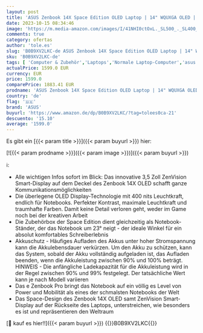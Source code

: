 ```yaml
---
layout: post
title: 'ASUS Zenbook 14X Space Edition OLED Laptop | 14" WQUXGA OLED | Intel Core i9-12900H | 32 GB RAM | 1 TB SSD | Intel Iris Xᵉ Graphics | Windows 11 | Zero-G Titanium | Touchscreen | 16:10'
date: 2023-10-15 08:34:46
image: 'https://m.media-amazon.com/images/I/41NHI0ctOxL._SL500_._SL400_.jpg'
comments: true
category: ofertas
author: 'tole.es'
slug: 'B0B9XV2LKC-de ASUS Zenbook 14X Space Edition OLED Laptop | 14" WQUXGA...'
sku: 'B0B9XV2LKC-de'
tags: [ 'Computer & Zubehör','Laptops','Normale Laptop-Computer','asus','🇩🇪', ]
actualPrice: 1599.0 EUR
currency: EUR
price: 1599.0
comparePrice: 1883.41 EUR
prodname: 'ASUS Zenbook 14X Space Edition OLED Laptop | 14" WQUXGA OLED | Intel Core i9-12900H | 32 GB RAM | 1 TB SSD | Intel Iris Xᵉ Graphics | Windows 11 | Zero-G Titanium | Touchscreen | 16:10'
country: 'de'
flag: '🇩🇪'
brand: 'ASUS'
buyurl: 'https://www.amazon.de/dp/B0B9XV2LKC/?tag=tolees0ca-21'
descuento: '15.10'
average: '1599.0'
---
```


Es gibt ein [{{< param title >}}]({{< param buyurl >}}) hier:

[![{{< param prodname >}}]({{< param image >}})]({{< param buyurl >}})

ℹ️:

- Alle wichtigen Infos sofort im Blick: Das innovative 3,5 Zoll ZenVision Smart-Display auf dem Deckel des Zenbook 14X OLED schafft ganze Kommunikationsmöglichkeiten
- Die überlegene OLED Display-Technologie mit 400 nits Leuchtkraft, endlich für Notebooks. Perfekter Kontrast, maximale Leuchtkraft und traumhafte Farben. Damit keine Detail verloren geht, weder im Game noch bei der kreativen Arbeit
- Die Zubehörbox der Space Edition dient gleichzeitig als Notebook-Ständer, der das Notebook um 23° neigt - der ideale Winkel für ein absolut komfortables Schreiberlebnis
- Akkuschutz - Häufiges Aufladen des Akkus unter hoher Stromspannung kann die Akkulebensdauer verkürzen. Um den Akku zu schützen, kann das System, sobald der Akku vollständig aufgeladen ist, das Aufladen beenden, wenn die Akkuleistung zwischen 90% und 100% beträgt. HINWEIS - Die anfängliche Ladekapazität für die Akkuleistung wird in der Regel zwischen 90% und 99% festgelegt. Der tatsächliche Wert kann je nach Modell variieren
- Das e Zenbook Pro bringt das Notebook auf ein völlig es Level von Power und Mobilität als eines der schmalsten Notebooks der Welt
- Das Space-Design des Zenbook 14X OLED samt ZenVision Smart-Display auf der Rückseite des Laptops, unterstreichen, wie besonders es ist und repräsentieren den Weltraum

[🛒 kauf es hier!!]({{< param buyurl >}})
{{<world>}}B0B9XV2LKC{{</world>}}

